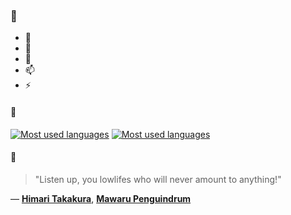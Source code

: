 ### 👋

- 🔭
- 🌱
- 💬
- 📫
- ⚡

#### 🧏

[![Most used languages](https://github-readme-stats-aynah.vercel.app/api/top-langs/?username=aynh&theme=solarized-dark&langs_count=6&layout=compact&hide_title=true)](https://github.com/anuraghazra/github-readme-stats#gh-dark-mode-only)
[![Most used languages](https://github-readme-stats-aynah.vercel.app/api/top-langs/?username=aynh&theme=solarized-light&langs_count=6&layout=compact&hide_title=true)](https://github.com/anuraghazra/github-readme-stats#gh-light-mode-only)

#### 💬

> "Listen up, you lowlifes who will never amount to anything!"

&mdash; [**Himari Takakura**](https://myanimelist.net/character.php?q=Himari%20Takakura&cat=character), [**Mawaru Penguindrum**](https://myanimelist.net/search/all?q=Mawaru%20Penguindrum&cat=all)
